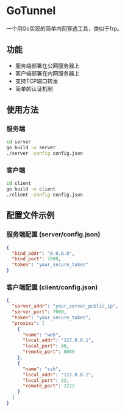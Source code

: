 # GoTunnel

一个用Go实现的简单内网穿透工具，类似于frp。

## 功能

- 服务端部署在公网服务器上
- 客户端部署在内网服务器上
- 支持TCP端口转发
- 简单的认证机制

## 使用方法

### 服务端

```bash
cd server
go build -o server
./server -config config.json
```

### 客户端

```bash
cd client
go build -o client
./client -config config.json
```

## 配置文件示例

### 服务端配置 (server/config.json)

```json
{
  "bind_addr": "0.0.0.0",
  "bind_port": 7000,
  "token": "your_secure_token"
}
```

### 客户端配置 (client/config.json)

```json
{
  "server_addr": "your_server_public_ip",
  "server_port": 7000,
  "token": "your_secure_token",
  "proxies": [
    {
      "name": "web",
      "local_addr": "127.0.0.1",
      "local_port": 80,
      "remote_port": 8080
    },
    {
      "name": "ssh",
      "local_addr": "127.0.0.1",
      "local_port": 22,
      "remote_port": 2222
    }
  ]
}
``` 